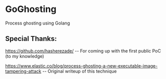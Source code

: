 # GoGhosting
Process ghosting using Golang

## Special Thanks:
https://github.com/hasherezade/ -- For coming up with the first public PoC (to my knowledge)

https://www.elastic.co/blog/process-ghosting-a-new-executable-image-tampering-attack -- Original writeup of this technique
